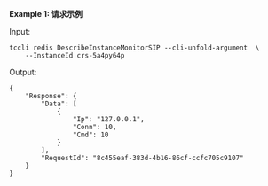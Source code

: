 **Example 1: 请求示例**



Input: 

```
tccli redis DescribeInstanceMonitorSIP --cli-unfold-argument  \
    --InstanceId crs-5a4py64p
```

Output: 
```
{
    "Response": {
        "Data": [
            {
                "Ip": "127.0.0.1",
                "Conn": 10,
                "Cmd": 10
            }
        ],
        "RequestId": "8c455eaf-383d-4b16-86cf-ccfc705c9107"
    }
}
```

